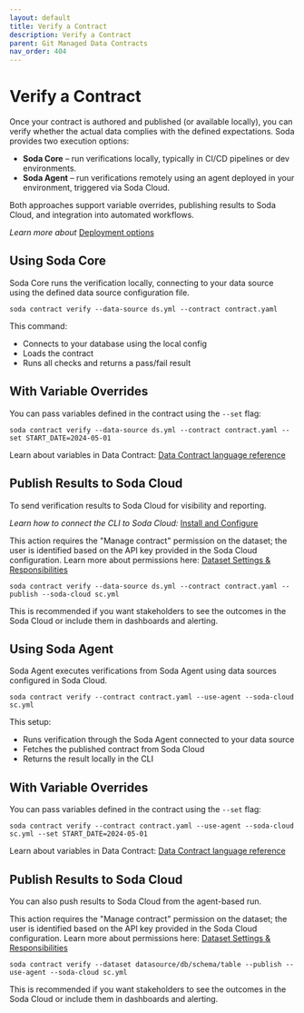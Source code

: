 ```yaml
---
layout: default
title: Verify a Contract
description: Verify a Contract
parent: Git Managed Data Contracts
nav_order: 404
---
```

# Verify a Contract

Once your contract is authored and published (or available locally), you can verify whether the actual data complies with the defined expectations. Soda provides two execution options:

- **Soda Core** – run verifications locally, typically in CI/CD pipelines or dev environments.
- **Soda Agent** – run verifications remotely using an agent deployed in your environment, triggered via Soda Cloud.

Both approaches support variable overrides, publishing results to Soda Cloud, and integration into automated workflows.

*Learn more about* [Deployment options]()

## Using Soda Core

Soda Core runs the verification locally, connecting to your data source using the defined data source configuration file.

```
soda contract verify --data-source ds.yml --contract contract.yaml
```

This command:

- Connects to your database using the local config
- Loads the contract
- Runs all checks and returns a pass/fail result

## With Variable Overrides

You can pass variables defined in the contract using the `--set` flag:

```
soda contract verify --data-source ds.yml --contract contract.yaml --set START_DATE=2024-05-01
```

Learn about variables in Data Contract: [Data Contract language reference]()

## Publish Results to Soda Cloud

To send verification results to Soda Cloud for visibility and reporting.

*Learn how to connect the CLI to Soda Cloud:* [Install and Configure]()

This action requires the "Manage contract" permission on the dataset; the user is identified based on the API key provided in the Soda Cloud configuration. Learn more about permissions here: [Dataset Settings & Responsibilities]()

```
soda contract verify --data-source ds.yml --contract contract.yaml --publish --soda-cloud sc.yml
```

This is recommended if you want stakeholders to see the outcomes in the Soda Cloud or include them in dashboards and alerting.

## Using Soda Agent

Soda Agent executes verifications from Soda Agent using data sources configured in Soda Cloud.

```
soda contract verify --contract contract.yaml --use-agent --soda-cloud sc.yml
```

This setup:

- Runs verification through the Soda Agent connected to your data source
- Fetches the published contract from Soda Cloud
- Returns the result locally in the CLI

## With Variable Overrides

You can pass variables defined in the contract using the `--set` flag:

```
soda contract verify --contract contract.yaml --use-agent --soda-cloud sc.yml --set START_DATE=2024-05-01
```

Learn about variables in Data Contract: [Data Contract language reference]()

## Publish Results to Soda Cloud

You can also push results to Soda Cloud from the agent-based run.

This action requires the "Manage contract" permission on the dataset; the user is identified based on the API key provided in the Soda Cloud configuration. Learn more about permissions here: [Dataset Settings & Responsibilities]()

```
soda contract verify --dataset datasource/db/schema/table --publish --use-agent --soda-cloud sc.yml
```

This is recommended if you want stakeholders to see the outcomes in the Soda Cloud or include them in dashboards and alerting.